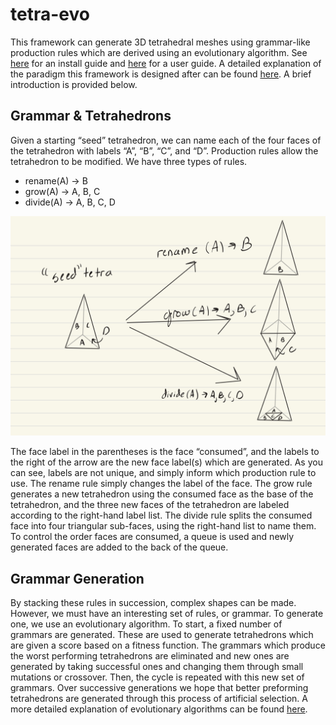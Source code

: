 # tetra-evo

This framework can generate 3D tetrahedral meshes using grammar-like production rules which are derived using an evolutionary algorithm. See [here](INSTALL.md) for an install guide and [here](USER_GUIDE.md) for a user guide. A detailed explanation of the paradigm this framework is designed after can be found [here](johns_paper). A brief introduction is provided below.

## Grammar & Tetrahedrons

Given a starting “seed” tetrahedron, we can name each of the four faces of the tetrahedron with labels “A”, “B”, “C”, and “D”. Production rules allow the tetrahedron to be modified. We have three types of rules.

* rename(A) -> B
* grow(A) -> A, B, C
* divide(A) -> A, B, C, D

![A visual representation of the three production rules.](img/production_rules.jpg)

The face label in the parentheses is the face “consumed”, and the labels to the right of the arrow are the new face label(s) which are generated. As you can see, labels are not unique, and simply inform which production rule to use. The rename rule simply changes the label of the face. The grow rule generates a new tetrahedron using the consumed face as the base of the tetrahedron, and the three new faces of the tetrahedron are labeled according to the right-hand label list. The divide rule splits the consumed face into four triangular sub-faces, using the right-hand list to name them. To control the order faces are consumed, a queue is used and newly generated faces are added to the back of the queue. 

## Grammar Generation

By stacking these rules in succession, complex shapes can be made. However, we must have an interesting set of rules, or grammar. To generate one, we use an evolutionary algorithm. To start, a fixed number of grammars are generated. These are used to generate tetrahedrons which are given a score based on a fitness function. The grammars which produce the worst performing tetrahedrons are eliminated and new ones are generated by taking successful ones and changing them through small mutations or crossover. Then, the cycle is repeated with this new set of grammars. Over successive generations we hope that better preforming tetrahedrons are generated through this process of artificial selection. A more detailed explanation of evolutionary algorithms can be found [here](evo_paper).


